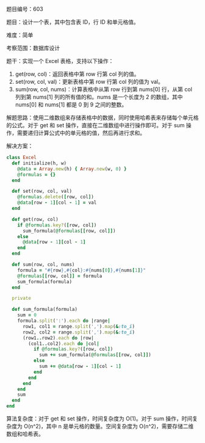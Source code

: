 题目编号：603

题目：设计一个表，其中包含表 ID，行 ID 和单元格值。

难度：简单

考察范围：数据库设计

题干：实现一个 Excel 表格，支持以下操作：

1. get(row, col)：返回表格中第 row 行第 col 列的值。
2. set(row, col, val)：更新表格中第 row 行第 col 列的值为 val。
3. sum(row, col, nums)：计算表格中从第 row 行到第 nums[0] 行，从第 col 列到第 nums[1] 列的所有值的和。nums 是一个长度为 2 的数组，其中 nums[0] 和 nums[1] 都是 0 到 9 之间的整数。

解题思路：使用二维数组来存储表格中的数据，同时使用哈希表来存储每个单元格的公式。对于 get 和 set 操作，直接在二维数组中进行操作即可。对于 sum 操作，需要递归计算公式中的单元格的值，然后再进行求和。

解决方案：

```ruby
class Excel
  def initialize(h, w)
    @data = Array.new(h) { Array.new(w, 0) }
    @formulas = {}
  end

  def set(row, col, val)
    @formulas.delete([row, col])
    @data[row - 1][col - 1] = val
  end

  def get(row, col)
    if @formulas.key?([row, col])
      sum_formula(@formulas[[row, col]])
    else
      @data[row - 1][col - 1]
    end
  end

  def sum(row, col, nums)
    formula = "#{row},#{col}:#{nums[0]},#{nums[1]}"
    @formulas[[row, col]] = formula
    sum_formula(formula)
  end

  private

  def sum_formula(formula)
    sum = 0
    formula.split(':').each do |range|
      row1, col1 = range.split(',').map(&:to_i)
      row2, col2 = range.split(',').map(&:to_i)
      (row1..row2).each do |row|
        (col1..col2).each do |col|
          if @formulas.key?([row, col])
            sum += sum_formula(@formulas[[row, col]])
          else
            sum += @data[row - 1][col - 1]
          end
        end
      end
    end
    sum
  end
end
```

算法复杂度：对于 get 和 set 操作，时间复杂度为 O(1)。对于 sum 操作，时间复杂度为 O(n^2)，其中 n 是单元格的数量。空间复杂度为 O(n^2)，需要存储二维数组和哈希表。
